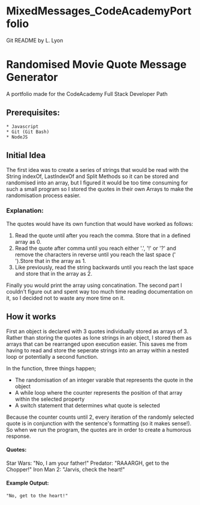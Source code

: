 # MixedMessages_CodeAcademyPortfolio

Git README by L. Lyon

# Randomised Movie Quote Message Generator
A portfolio made for the CodeAcademy Full Stack Developer Path

## Prerequisites:
    * Javascript
    * Git (Git Bash)
    * NodeJS

## Initial Idea
The first idea was to create a series of strings that would be read with the String indexOf, LastIndexOf and Split Methods so it can be stored and randomised into an array, but I figured it would be too time consuming for such a small program so I stored the quotes in their own Arrays to make the randomisation process easier.

### Explanation:
The quotes would have its own function that would have worked as follows:

1. Read the quote until after you reach the comma. Store that in a defined array as 0.
2. Read the quote after comma until you reach either '.', '!' or '?' and remove the characters in reverse until you reach the last space (' ').Store that in the array as 1.
3. Like previously, read the string backwards until you reach the last space and store that in the array as 2.

Finally you would print the array using concatination. The second part I couldn't figure out and spent way too much time reading documentation on it, so I decided not to waste any more time on it.

## How it works
First an object is declared with 3 quotes individually stored as arrays of 3.
Rather than storing the quotes as lone strings in an object, I stored them as arrays that can be rearranged upon execution easier. This saves me from having to read and store the seperate strings into an array within a nested loop or potentially a second function.

In the function, three things happen;
* The randomisation of an integer varable that represents the quote in the object
* A while loop where the counter represents the position of that array within the selected property
* A switch statement that determines what quote is selected

Because the counter counts until 2, every iteration of the randomly selected quote is in conjunction with the sentence's formatting (so it makes sense!). So when we run the program, the quotes are in order to create a humorous response.

#### Quotes:
Star Wars: "No, I am your father!"
Predator: "RAAARGH, get to the Chopper!"
Iron Man 2: "Jarvis, check the heart!"

#### Example Output:
    "No, get to the heart!"